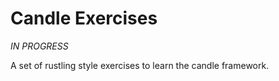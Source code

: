 # Candle Exercises

_IN PROGRESS_

A set of rustling style exercises to learn the candle framework.
